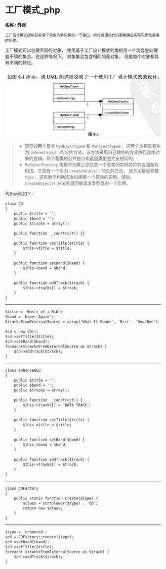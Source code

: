 # 工厂模式_php

<!-- create time: 2016-10-09 20:48:18  -->

<!-- This file is created from $MARBOO_HOME/.media/starts/default.md
本文件由 $MARBOO_HOME/.media/starts/default.md 复制而来 -->


**名称 : 外观**

    工厂设计模式提供获取某个对象的新实例的一个接口，同时使调用代码避免确定实际实例化基类的步骤。
    
工厂模式可以创建不同的对象， 使用基于工厂设计模式的类的另一个场合是处理若干项的集合。在这种情况下， 对象集合包含相同的基对象， 但是每个对象都具有不同的特征。

![image](./images/factory.png)

> - 现存的两个基类 `MyObjectTypeA` 和 `MyObjectTypeB` 。这两个类都具有名为 `doSomething()` 的公共方法，该方法采用自己独特的方式执行具体对象的逻辑。两个基类的公共接口和返回类型是完全相同的。
> - `MyObjectFactory` 类用于创建上述任意一个基类的实例并将其返回至代码流。它具有一个名为 `createObject()` 的公共方法， 该方法接受参数 `type` ，这有助于判断应当创建哪一个基类的实例。随后， `createObject()` 方法会返回被请求类型类的一个实例。

代码示例如下 : 

    class CD
    {
        public $title = '';
        public $band = '';
        public $tracks = array();
        
        public function __construct() {}
        
        public function setTitle($title) {
            $this->title = $title;
        }
        
        public function setBand($band) {
            $this->band = $band;
        }
        
        public function addTrack($track) {
            $this->tracks[] = $track;
        }
    }
    
----

    $title = 'Waste of a Rib';
    $band = 'Never Again';
    $tracksFromExternalSource = array('What It Means', 'Brrr', 'GoodBye');
    
    $cd = new CD();
    $cd->setTitle($title);
    $cd->setBand($band);
    foreach($tracksFromExternalSource as $track) {
        $cd->addTrack($track);
    }
----

    class enhancedCD
    {
        public $title = '';
        public $band = '';
        public $tracks = array();
        
        public function __construct() {
            $this->tracks[] = 'DATA TRACK'; 
        }
        
        public function setTitle($title) {
            $this->title = $title;
        }
        
        public function setBand($band) {
            $this->band = $band;
        }
        
        public function addTrack($track) {
            $this->tracks[] = $track;
        }
    }
    
----

    class CDFactory
    {
        public static function create($type) {
            $class = strtolower($type) . 'CD';
            return new $class;
        }
    }

----
    
    $type = 'enhanced';
    $cd = CDFactory::create($type);
    $cd->setBand($band);
    $cd->setTitle($title);
    foreach( $tracksFromExternalSource as $track) {
        $cd->addTrack($track);
    }